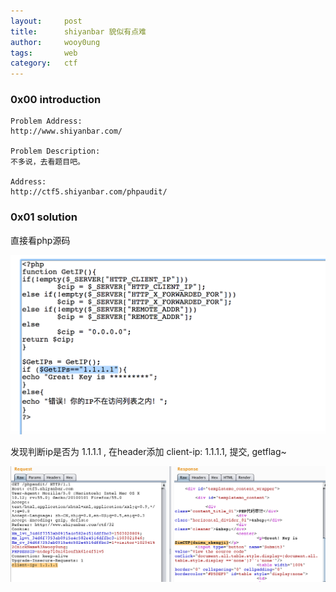 ```yaml
---
layout:     post
title:      shiyanbar 貌似有点难
author:     wooy0ung
tags: 		web
category:  	ctf
---
```



### 0x00 introduction

```
Problem Address:
http://www.shiyanbar.com/

Problem Description:
不多说，去看题目吧。

Address:
http://ctf5.shiyanbar.com/phpaudit/
```
<!-- more -->


### 0x01 solution

直接看php源码

![](/assets/img/ctf/web/2017-08-18-shiyanbar-little-difficult/0x00.png)

发现判断ip是否为 1.1.1.1 , 在header添加 client-ip: 1.1.1.1, 提交, getflag~

![](/assets/img/ctf/web/2017-08-18-shiyanbar-little-difficult/0x01.png)